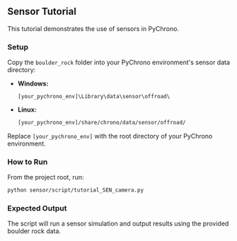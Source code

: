 
## Sensor Tutorial

This tutorial demonstrates the use of sensors in PyChrono.

### Setup

Copy the `boulder_rock` folder into your PyChrono environment's sensor data directory:

- **Windows:**
	```
	[your_pychrono_env]\Library\data\sensor\offroad\
	```
- **Linux:**
	```bash
	[your_pychrono_env]/share/chrono/data/sensor/offroad/
	```

Replace `[your_pychrono_env]` with the root directory of your PyChrono environment.

### How to Run

From the project root, run:
```bash
python sensor/script/tutorial_SEN_camera.py
```

### Expected Output

The script will run a sensor simulation and output results using the provided boulder rock data.
